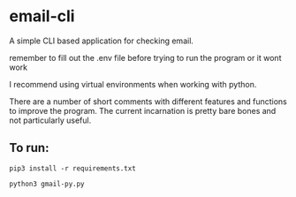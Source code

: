# email-cli
A simple CLI based application for checking email.

remember to fill out the .env file before trying to run the program or it wont work

I recommend using virtual environments when working with python.

There are a number of short comments with different features and functions to improve the program. The current incarnation is pretty bare bones and not particularly useful.

## To run:
`pip3 install -r requirements.txt`

`python3 gmail-py.py`
